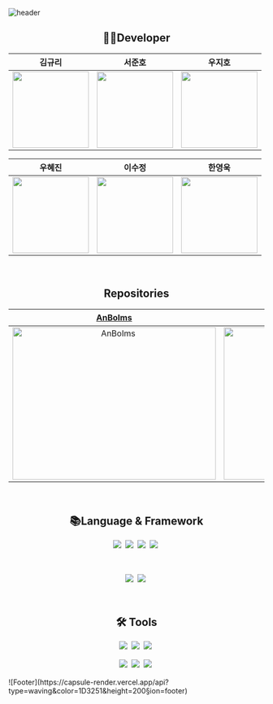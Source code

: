 ![header](https://capsule-render.vercel.app/api?type=waving&color=1D3251&height=250&section=header&text=AnBoIms%20&fontSize=120&fontColor=FFFFFF)

<h2 align="center">👩‍💻Developer</h2>
<div align="center">

| **김규리** | **서준호** | **우지호** |
| :--------: | :--------: | :--------: |
| [<img src="https://github.com/iveib004.png" height=150 width=150> <br/>](https://github.com/iveib004) | [<img src="https://github.com/DDunos.png" height=150 width=150> <br/> ](https://github.com/DDunos) | [<img src="https://github.com/WooJHo.png" height=150 width=150> <br/> ](https://github.com/WooJHo) |

| **우혜진** | **이수정** | **한영욱** |
| :--------: | :--------: | :--------: |
| [<img src="https://github.com/hyejin8890.png" height=150 width=150> <br/> ](https://github.com/hyejin8890) | [<img src="https://github.com/dltnwjd308.png" height=150 width=150> <br/>](https://github.com/dltnwjd308) | [<img src="https://github.com/10wook.png" height=150 width=150> <br/> ](https://github.com/10wook) |

</div>
<br>
<h2 align="center">Repositories</h2>
<div align="center">
  
| [**AnBoIms**](https://github.com/AnBoIms/AnBoIms) | [**Temustargram(배포용)**](https://github.com/AnBoIms/Temustargram) |
| :---------: | :----------------------: |
| <a href="https://github.com/AnBoIms/AnBoIms"><img src="https://github.com/user-attachments/assets/6d19d8bb-1122-4648-9190-e0a3c9ae23ed" alt="AnBoIms" width="400" height="300"></a> | <a href="https://github.com/AnBoIms/Temustargram"><img src="https://github.com/user-attachments/assets/da23c7d9-f90e-41f2-9ece-03191287596d" alt="Temustargram" width="400" height="300"></a> |
</div>

<br>
<h2 align="center">📚Language & Framework</h2>
<div align="center">
  <img src="https://img.shields.io/badge/Python-3776AB.svg?style=for-the-badge&logo=python&logoColor=white" />&nbsp;
<img src="https://img.shields.io/badge/CSS-1572B6.svg?style=for-the-badge&logo=css3&logoColor=white" />&nbsp;
<img src="https://img.shields.io/badge/JavaScript-F7DF1E.svg?style=for-the-badge&logo=javascript&logoColor=black" />&nbsp;
<img src="https://img.shields.io/badge/HTML-E34F26.svg?style=for-the-badge&logo=html5&logoColor=white" />&nbsp;

  <br><br>
  <img src="https://img.shields.io/badge/React-20232A.svg?style=for-the-badge&logo=react&logoColor=61DAFB" />&nbsp;
  <img src="https://img.shields.io/badge/Flask-000000.svg?style=for-the-badge&logo=flask&logoColor=white" />&nbsp;

</div>
<br>

<h2 align="center">🛠 Tools</h2>
<div align="center">
  <img src="https://img.shields.io/badge/Git-F05033.svg?style=for-the-badge&logo=git&logoColor=white" />&nbsp;
  <img src="https://img.shields.io/badge/GitHub-181717.svg?style=for-the-badge&logo=github&logoColor=white" />&nbsp;
  <img src="https://img.shields.io/badge/Notion-000000.svg?style=for-the-badge&logo=notion&logoColor=white" />&nbsp;
</div>
<br>

<div align="center">
  <img src="https://img.shields.io/badge/VSCode-007ACC.svg?style=for-the-badge&logo=visual-studio-code&logoColor=white" />&nbsp;
  <img src="https://img.shields.io/badge/Google Colab-F9AB00.svg?style=for-the-badge&logo=googlecolab&logoColor=white" />&nbsp;
  <img src="https://img.shields.io/badge/Docker-2496ED.svg?style=for-the-badge&logo=docker&logoColor=white" />&nbsp;
</div>
<br>
![Footer](https://capsule-render.vercel.app/api?type=waving&color=1D3251&height=200&section=footer)
